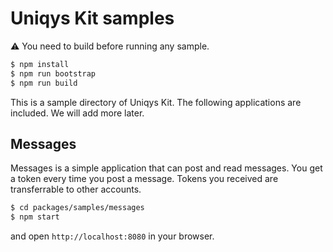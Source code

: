 # Uniqys Kit samples

:warning: You need to build before running any sample.

```sh
$ npm install
$ npm run bootstrap
$ npm run build
```

This is a sample directory of Uniqys Kit.
The following applications are included.
We will add more later.

## Messages

Messages is a simple application that can post and read messages.
You get a token every time you post a message.
Tokens you received are transferrable to other accounts.

```sh
$ cd packages/samples/messages
$ npm start
```

and open `http://localhost:8080` in your browser.
